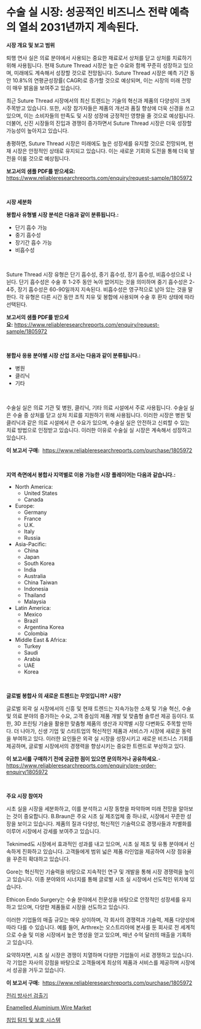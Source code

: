 <p><h1>수술 실 시장: 성공적인 비즈니스 전략 예측의 열쇠 2031년까지 계속된다.</h1></p><p><strong>시장 개요 및 보고 범위</strong></p>
<p><p>퇴행 연사 실은 의료 분야에서 사용되는 중요한 재료로서 상처를 닫고 상처를 치료하기 위해 사용됩니다. 현재 Suture Thread 시장은 높은 수요와 함께 꾸준히 성장하고 있으며, 미래에도 계속해서 성장할 것으로 전망됩니다. Suture Thread 시장은 예측 기간 동안 10.8%의 연평균성장률( CAGR)로 증가할 것으로 예상되며, 이는 시장의 미래 전망이 매우 밝음을 보여주고 있습니다.</p><p>최근 Suture Thread 시장에서의 최신 트렌드는 기술의 혁신과 제품의 다양성이 크게 주목받고 있습니다. 또한, 시장 참가자들은 제품의 개선과 품질 향상에 더욱 신경을 쓰고 있으며, 이는 소비자들의 만족도 및 시장 성장에 긍정적인 영향을 줄 것으로 예상됩니다. 더불어, 신진 시장들의 진입과 경쟁이 증가하면서 Suture Thread 시장은 더욱 성장할 가능성이 높아지고 있습니다.</p><p>총평하면, Suture Thread 시장은 미래에도 높은 성장세를 유지할 것으로 전망되며, 현재 시장은 안정적인 상태로 유지되고 있습니다. 이는 새로운 기회와 도전을 통해 더욱 발전을 이룰 것으로 예상됩니다.</p></p>
<p><strong>보고서의 샘플 PDF를 받으세요:</strong> <a href="https://www.reliableresearchreports.com/enquiry/request-sample/1805972">https://www.reliableresearchreports.com/enquiry/request-sample/1805972</a></p>
<p>&nbsp;</p>
<p><strong>시장 세분화</strong></p>
<p><strong>봉합사 유형별 시장 분석은 다음과 같이 분류됩니다.:</strong></p>
<p><ul><li>단기 흡수 가능</li><li>중기 흡수성</li><li>장기간 흡수 가능</li><li>비흡수성</li></ul></p>
<p>&nbsp;</p>
<p><p>Suture Thread 시장 유형은 단기 흡수성, 중기 흡수성, 장기 흡수성, 비흡수성으로 나뉜다. 단기 흡수성은 수술 후 1-2주 동안 녹아 없어지는 것을 의미하며 중기 흡수성은 2-4주, 장기 흡수성은 60-90일까지 지속된다. 비흡수성은 영구적으로 남아 있는 것을 말한다. 각 유형은 다른 시간 동안 조직 치유 및 봉합에 사용되며 수술 후 환자 상태에 따라 선택된다.</p></p>
<p><strong>보고서의 샘플 PDF를 받으세요:</strong>&nbsp;<a href="https://www.reliableresearchreports.com/enquiry/request-sample/1805972">https://www.reliableresearchreports.com/enquiry/request-sample/1805972</a></p>
<p>&nbsp;</p>
<p><strong> 봉합사 응용 분야별 시장 산업 조사는 다음과 같이 분류됩니다.:</strong></p>
<p><ul><li>병원</li><li>클리닉</li><li>기타</li></ul></p>
<p>&nbsp;</p>
<p><p>수술실 실은 의료 기관 및 병원, 클리닉, 기타 의료 시설에서 주로 사용됩니다. 수술실 실은 수술 중 상처를 닫고 상처 치료를 지원하기 위해 사용됩니다. 이러한 시장은 병원 및 클리닉과 같은 의료 시설에서 큰 수요가 있으며, 수술실 실은 안전하고 신뢰할 수 있는 치료 방법으로 인정받고 있습니다. 이러한 이유로 수술실 실 시장은 계속해서 성장하고 있습니다.</p></p>
<p><strong>이 보고서 구매:</strong>&nbsp; <a href="https://www.reliableresearchreports.com/purchase/1805972">https://www.reliableresearchreports.com/purchase/1805972</a></p>
<p>&nbsp;</p>
<p><strong>지역 측면에서 봉합사 지역별로 이용 가능한 시장 플레이어는 다음과 같습니다.:</strong></p>
<p><ul>
    <li>
        North America:
        <ul>
            <li>United States</li>
            <li>Canada</li>
        </ul>
    </li>
    <li>
        Europe:
        <ul>
            <li>Germany</li>
            <li>France</li>
            <li>U.K.</li>
            <li>Italy</li>
            <li>Russia</li>
        </ul>
    </li>
    <li>
        Asia-Pacific:
        <ul>
            <li>China</li>
            <li>Japan</li>
            <li>South Korea</li>
            <li>India</li>
            <li>Australia</li>
            <li>China Taiwan</li>
            <li>Indonesia</li>
            <li>Thailand</li>
            <li>Malaysia</li>
        </ul>
    </li>
    <li>
        Latin America:
        <ul>
            <li>Mexico</li>
            <li>Brazil</li>
            <li>Argentina Korea</li>
            <li>Colombia</li>
        </ul>
    </li>
    <li>
        Middle East & Africa:
        <ul>
            <li>Turkey</li>
            <li>Saudi</li>
            <li>Arabia</li>
            <li>UAE</li>
            <li>Korea</li>
        </ul>
    </li>
    </ul></p>
<p>&nbsp;</p>
<p><strong>글로벌 봉합사 의 새로운 트렌드는 무엇입니까? 시장?</strong></p>
<p><p>글로벌 외곽 실 시장에서의 신흥 및 현재 트렌드는 지속가능한 소재 및 기술 혁신, 수술 및 의료 분야의 증가하는 수요, 고객 중심의 제품 개발 및 맞춤형 솔루션 제공 등이다. 또한, 3D 프린팅 기술을 활용한 맞춤형 제품의 생산과 지역별 시장 다변화도 주목할 만하다. 더 나아가, 신생 기업 및 스타트업의 혁신적인 제품과 서비스가 시장에 새로운 동력을 부여하고 있다. 이러한 요인들은 외곽 실 시장을 성장시키고 새로운 비즈니스 기회를 제공하며, 글로벌 시장에서의 경쟁력을 향상시키는 중요한 트렌드로 부상하고 있다.</p></p>
<p><strong>이 보고서를 구매하기 전에 궁금한 점이 있으면 문의하거나 공유하세요.</strong>- <a href="https://www.reliableresearchreports.com/enquiry/pre-order-enquiry/1805972">https://www.reliableresearchreports.com/enquiry/pre-order-enquiry/1805972</a></p>
<p>&nbsp;</p>
<p><strong>주요 시장 참여자</strong></p>
<p><p>시초 실을 시장을 세분화하고, 이를 분석하고 시장 동향을 파악하며 미래 전망을 알아보는 것이 중요합니다. B.Braun은 주요 시초 실 제조업체 중 하나로, 시장에서 꾸준한 성장을 보이고 있습니다. 제품의 질과 다양성, 혁신적인 기술력으로 경쟁사들과 차별화를 이루어 시장에서 강세를 보여주고 있습니다.</p><p>Teknimed도 시장에서 효과적인 성과를 내고 있으며, 시초 실 제조 및 유통 분야에서 신속하게 진화하고 있습니다. 고객들에게 범위 넓은 제품 라인업을 제공하여 시장 점유율을 꾸준히 확대하고 있습니다.</p><p>Gore는 혁신적인 기술력을 바탕으로 지속적인 연구 및 개발을 통해 시장 경쟁력을 높이고 있습니다. 이종 분야와의 시너지를 통해 글로벌 시초 실 시장에서 선도적인 위치에 있습니다.</p><p>Ethicon Endo Surgery는 수술 분야에서 전문성을 바탕으로 안정적인 성장세를 유지하고 있으며, 다양한 제품들로 시장을 선도하고 있습니다.</p><p>이러한 기업들의 매출 규모는 매우 상이하며, 각 회사의 경쟁력과 기술력, 제품 다양성에 따라 다를 수 있습니다. 예를 들어, Arthrex는 오스트리아에 본사를 둔 회사로 전 세계적으로 수술 및 미용 시장에서 높은 명성을 얻고 있으며, 매년 수억 달러의 매출을 기록하고 있습니다.</p><p>요약하자면, 시초 실 시장은 경쟁이 치열하며 다양한 기업들이 서로 경쟁하고 있습니다. 각 기업은 자사의 강점을 바탕으로 고객들에게 최상의 제품과 서비스를 제공하며 시장에서 성공을 거두고 있습니다.</p></p>
<p><strong>이 보고서 구매:</strong>&nbsp;&nbsp;<a href="https://www.reliableresearchreports.com/purchase/1805972">https://www.reliableresearchreports.com/purchase/1805972</a></p>
<p><p><a href="https://medium.com/@arthuralety6767836754/%EC%9D%B4%EC%98%A8%ED%99%94-%EB%B0%A9%EC%82%AC%EC%84%A0-%EA%B2%80%EC%B6%9C%EA%B8%B0-%EC%8B%9C%EC%9E%A5-%EB%B6%84%EC%84%9D-%EB%B0%8F-2024%EB%85%84%EB%B6%80%ED%84%B0-2031%EB%85%84%EA%B9%8C%EC%A7%80%EC%9D%98-%ED%81%AC%EA%B8%B0-%EC%98%88%EC%B8%A1-b35e643711e8">전리 방사선 검출기</a></p><p><a href="https://funky-papaya-cf4.notion.site/Enamelled-Aluminium-Wire-Market-Research-Report-The-Key-To-Successful-Business-Strategy-Forecasted--9e45fb41af8b4b278ec92e668c0d07ad">Enamelled Aluminium Wire Market</a></p><p><a href="https://medium.com/@duculucescu2022/%EC%B9%A8%EC%9E%85-%ED%83%90%EC%A7%80-%EB%B0%8F-%EB%B3%B4%ED%98%B8-%EC%8B%9C%EC%8A%A4%ED%85%9C-%EC%8B%9C%EC%9E%A5-%EA%B7%9C%EB%AA%A8-cagr-%ED%8A%B8%EB%A0%8C%EB%93%9C-2024-2030-21233af2f0fc">침입 탐지 및 보호 시스템</a></p></p>
